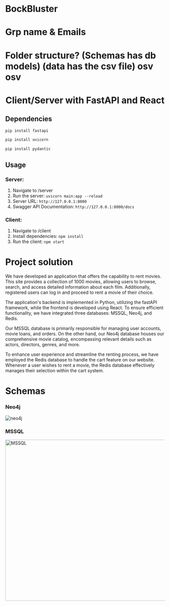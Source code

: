 # BockBluster
# Grp name & Emails 

# Folder structure? (Schemas has db models) (data has the csv file) osv osv

<h1 align="center">Client/Server with FastAPI and React</h1>
<p>
</p>

## Dependencies
```sh
pip install fastapi
```

```sh
pip install uvicorn
```

```sh
pip install pydantic
```

## Usage

### Server:
1. Navigate to /server
2. Run the server: `uvicorn main:app --reload`
3. Server URL: `http://127.0.0.1:8000`
4. Swagger API Documentation: `http://127.0.0.1:8000/docs`

### Client:
1. Navigate to /client
2. Install dependencies: `npm install`
3. Run the client: `npm start`


# Project solution
We have developed an application that offers the capability to rent movies. This site provides a collection of 1000 movies, allowing users to browse, search, and access detailed information about each film. Additionally, registered users can log in and proceed to rent a movie of their choice.

The application's backend is implemented in Python, utilizing the fastAPI framework, while the frontend is developed using React. To ensure efficient functionality, we have integrated three databases: MSSQL, Neo4j, and Redis.

Our MSSQL database is primarily responsible for managing user accounts, movie loans, and orders. On the other hand, our Neo4j database houses our comprehensive movie catalog, encompassing relevant details such as actors, directors, genres, and more.

To enhance user experience and streamline the renting process, we have employed the Redis database to handle the cart feature on our website. Whenever a user wishes to rent a movie, the Redis database effectively manages their selection within the cart system.


# Schemas
### Neo4j
![neo4j](https://github.com/FrederikBA/DatabaseExam/assets/61831295/ad05f93d-1a16-4c32-9449-4b1243ed701f)


### MSSQL
<img width="507" alt="MSSQL" src="https://github.com/FrederikBA/DatabaseExam/assets/61831295/d061f4a3-131b-4b74-a9dc-8524d8c1120a">

